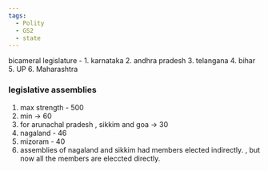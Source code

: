 ```yaml
---
tags:
  - Polity
  - GS2
  - state
---
```

bicameral legislature - 
	1. karnataka
	2. andhra pradesh
	3. telangana
	4. bihar
	5. UP
	6. Maharashtra

### legislative assemblies
1. max strength - 500
2. min -> 60
3. for arunachal pradesh , sikkim and goa -> 30
4. nagaland - 46
5. mizoram - 40
6. assemblies of nagaland and sikkim had members elected indirectly. , but now all the members are eleccted directly.
